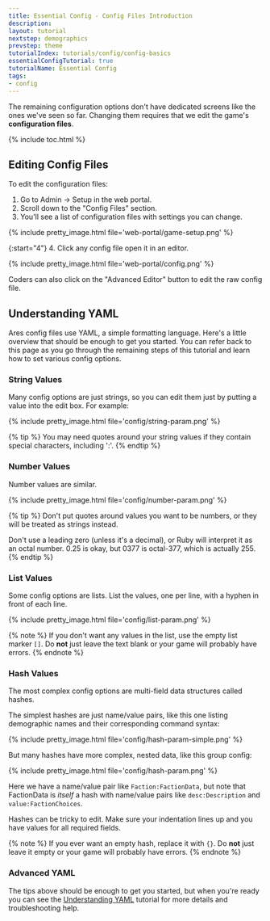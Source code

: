 ```yaml
---
title: Essential Config - Config Files Introduction
description: 
layout: tutorial
nextstep: demographics
prevstep: theme
tutorialIndex: tutorials/config/config-basics
essentialConfigTutorial: true
tutorialName: Essential Config
tags:
- config
---
```


The remaining configuration options don't have dedicated screens like the ones we've seen so far.  Changing them requires that we edit the game's **configuration files**.

{% include toc.html %}

## Editing Config Files

To edit the configuration files:

1. Go to Admin -> Setup in the web portal.
2. Scroll down to the "Config Files" section.
3. You'll see a list of configuration files with settings you can change.

{% include pretty_image.html file='web-portal/game-setup.png' %}

{:start="4"}
4. Click any config file open it in an editor. 

{% include pretty_image.html file='web-portal/config.png' %}

Coders can also click on the "Advanced Editor" button to edit the raw config file.

## Understanding YAML

Ares config files use YAML, a simple formatting language.  Here's a little overview that should be enough to get you started.  You can refer back to this page as you go through the remaining steps of this tutorial and learn how to set various config options.

### String Values

Many config options are just strings, so you can edit them just by putting a value into the edit box.  For example:

{% include pretty_image.html file='config/string-param.png' %}

{% tip %} 
You may need quotes around your string values if they contain special characters, including ':'.
{% endtip %}

### Number Values

Number values are similar.

{% include pretty_image.html file='config/number-param.png' %}

{% tip %} 
Don't put quotes around values you want to be numbers, or they will be treated as strings instead.

Don't use a leading zero (unless it's a decimal), or Ruby will interpret it as an octal number.  0.25 is okay, but 0377 is octal-377, which is actually 255.
{% endtip %}

### List Values

Some config options are lists.  List the values, one per line, with a hyphen in front of each line.

{% include pretty_image.html file='config/list-param.png' %}

{% note %} 
If you don't want any values in the list, use the empty list marker `[]`. Do **not** just leave the text blank or your game will probably have errors.
{% endnote %}

### Hash Values

The most complex config options are multi-field data structures called hashes.

The simplest hashes are just name/value pairs, like this one listing demographic names and their corresponding command syntax:

{% include pretty_image.html file='config/hash-param-simple.png' %}

But many hashes have more complex, nested data, like this group config:

{% include pretty_image.html file='config/hash-param.png' %}

Here we have a name/value pair like `Faction:FactionData`, but note that FactionData is _itself_ a hash with name/value pairs like `desc:Description` and `value:FactionChoices`.

Hashes can be tricky to edit.  Make sure your indentation lines up and you have values for all required fields.

{% note %} 
If you ever want an empty hash, replace it with `{}`. Do **not** just leave it empty or your game will probably have errors.
{% endnote %}

### Advanced YAML

The tips above should be enough to get you started, but when you're ready you can see the [Understanding YAML](/tutorials/code/yaml.html) tutorial for more details and troubleshooting help.
